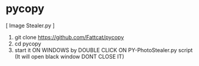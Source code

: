 # pycopy
[ Image Stealer.py ]

1. git clone https://github.com/Fattcat/pycopy
2. cd pycopy
3. start it ON WINDOWS by DOUBLE CLICK ON PY-PhotoStealer.py script (It will open black window DONT CLOSE IT)
